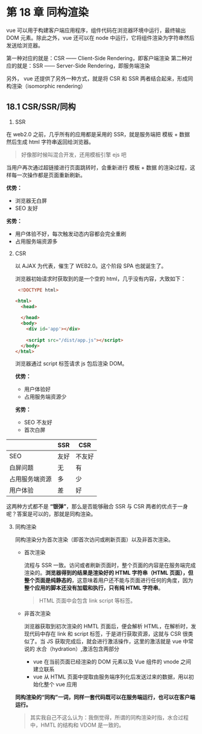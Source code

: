 # 第 18 章 同构渲染

vue 可以用于构建客户端应用程序，组件代码在浏览器环境中运行，最终输出 DOM 元素。除此之外，vue 还可以在 node 中运行，它将组件渲染为字符串然后发送给浏览器。

第一种对应的就是：CSR —— Client-Side Rendering，即客户端渲染
第二种对应的就是：SSR —— Server-Side Rendering，即服务端渲染

另外， vue 还提供了另外一种方式，就是将 CSR 和 SSR 两者结合起来，形成同构渲染（isomorphic rendering）

## 18.1 CSR/SSR/同构

1. SSR

  在 web2.0 之前，几乎所有的应用都是采用的 SSR，就是服务端把 模板 + 数据 然后生成 html 字符串返回给浏览器。

  > 好像那时候叫混合开发，还用模板引擎 ejs 吧

  当用户再次通过超链接进行页面跳转时，会重新进行 模板 + 数据 的渲染过程，这样每一次操作都是页面重新刷新。

  **优势：**

  - 浏览器无白屏
  - SEO 友好

  **劣势：**

  - 用户体验不好，每次触发动态内容都会完全重刷
  - 占用服务端资源多

2. CSR

   以 AJAX 为代表，催生了 WEB2.0。这个阶段 SPA 也就诞生了。

   浏览器初始请求时获取到的是一个空的 html，几乎没有内容，大致如下：

   ```html
    <!DOCTYPE html>
   
   <html>
     <head>
       
     </head>
     <body>
       <div id='app'></div>
       
       <script src="/dist/app.js"></script>
     </body>
   </html>
   ```

   浏览器通过 script 标签请求 js 包后渲染 DOM。

   **优势：**

   - 用户体验好
   - 占用服务端资源少

   **劣势：**

   - SEO 不友好
   - 首次白屏

  |                | SSR  | CSR    |
  | -------------- | ---- | ------ |
  | SEO            | 友好 | 不友好 |
  | 白屏问题       | 无   | 有     |
  | 占用服务端资源 | 多   | 少     |
  | 用户体验       | 差   | 好     |



这两种方式都不是 **“银弹”**，那么是否能够融合 SSR 与 CSR 两者的优点于一身呢？答案是可以的，那就是同构渲染。



3. 同构渲染

   同构渲染分为首次渲染（即首次访问或刷新页面）以及非首次渲染。

   - 首次渲染

     流程与 SSR 一致。访问或者刷新页面时，整个页面的内容是在服务端完成渲染的。**浏览器得到的结果是渲染好的 HTML 字符串（HTML 页面），但整个页面是纯静态的**，这意味着用户还不能与页面进行任何的角度，因为**整个应用的脚本还没有加载和执行，只有纯 HTML 字符串**。

     > HTML 页面中会包含 link script 等标签。

   - 非首次渲染

     浏览器获取到初次渲染的 HMTL 页面后，便会解析 HTML，在解析时，发现代码中存在 link 和 script 标签，于是进行获取资源，这就与 CSR 很类似了。当 JS 获取完成后，就会进行激活操作，这里的激活就是 vue 中常说的 水合（hydration）,激活包含两部分

     - vue 在当前页面已经渲染的 DOM 元素以及 Vue 组件的 vnode 之间建立联系
     - vue 从 HTML 页面中提取由服务端序列化后发送过来的数据，用以初始化整个 vue 应用

   **同构渲染的“同构”一词，同样一套代码既可以在服务端运行，也可以在客户端运行。**

   > 其实我自己不这么认为：我倒觉得，所谓的同构渲染时指，水合过程中，HMTL 的结构和 VDOM 是一致的。
